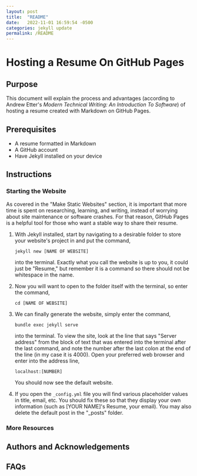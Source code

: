 ```yaml
---
layout: post
title:  "README"
date:   2022-11-01 16:59:54 -0500
categories: jekyll update
permalink: /README
---
```


# Hosting a Resume On GitHub Pages

## Purpose

This document will explain the process and advantages (according to Andrew Etter's *Modern Technical Writing: An Introduction To Software*) of hosting a resume created with Markdown on GitHub Pages.

## Prerequisites
* A resume formatted in Markdown
* A GitHub account
* Have Jekyll installed on your device

## Instructions

### Starting the Website

As covered in the "Make Static Websites" section, it is important that more time is spent on researching, learning, and writing, instead of worrying about site maintenance or software crashes.  For that reason, GitHub Pages is a helpful tool for those who want a stable way to share their resume.

1. With Jekyll installed, start by navigating to a desirable folder to store your website's project in and put the command,

    ```
    jekyll new [NAME OF WEBSITE]
    ```

    into the terminal.  Exactly what you call the website is up to you, it could just be "Resume," but remember it is a command so there should not be whitespace in the name.  

2. Now you will want to open to the folder itself with the terminal, so enter the command,

    ```
    cd [NAME OF WEBSITE]
    ```

3. We can finally generate the website, simply enter the command,

    ```
    bundle exec jekyll serve
    ```

    into the terminal.  To view the site, look at the line that says "Server address" from the block of text that was entered into the terminal after the last command, and note the number after the last colon at the end of the line (in my case it is 4000).  Open your preferred web browser and enter into the address line, 

    ```
    localhost:[NUMBER]
    ```

    You should now see the default website.

4. If you open the ```_config.yml``` file you will find various placeholder values in title, email, etc.  You should fix these so that they display your own information (such as [YOUR NAME]'s Resume, your email).  You may also delete the default post in the "_posts" folder.

### More Resources

## Authors and Acknowledgements 

## FAQs
